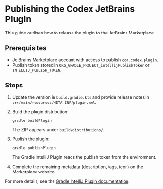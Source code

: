 # Publishing the Codex JetBrains Plugin

This guide outlines how to release the plugin to the JetBrains Marketplace.

## Prerequisites

- JetBrains Marketplace account with access to publish `com.codex.plugin`.
- Publish token stored in `ORG_GRADLE_PROJECT_intellijPublishToken` or `INTELLIJ_PUBLISH_TOKEN`.

## Steps

1. Update the version in `build.gradle.kts` and provide release notes in `src/main/resources/META-INF/plugin.xml`.
2. Build the plugin distribution:

   ```bash
   gradle buildPlugin
   ```

   The ZIP appears under `build/distributions/`.

3. Publish the plugin:

   ```bash
   gradle publishPlugin
   ```

   The Gradle IntelliJ Plugin reads the publish token from the environment.

4. Complete the remaining metadata (description, tags, icon) on the Marketplace website.

For more details, see the [Gradle IntelliJ Plugin documentation](https://plugins.jetbrains.com/docs/intellij/gradle-build-system.html#publishing-your-plugin).
